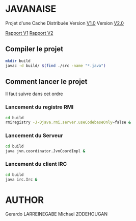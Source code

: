 # JAVANAISE
Projet d'une Cache Distribuée
Version [V1.0](https://github.com/alarreine/m2pgi-javanaise/releases/tag/1.0)
Version [V2.0](https://github.com/alarreine/m2pgi-javanaise/releases/tag/v2.0)

[Rapport V1](https://alarreine.github.io/m2pgi-javanaise/Javanaise_v1)
[Rapport V2](https://alarreine.github.io/m2pgi-javanaise/Javanaise_v2)

## Compiler le projet
```sh
mkdir build
javac -d build/ $(find ./src -name "*.java")
```

## Comment lancer le projet
Il faut suivre dans cet ordre
### Lancement du registre RMI
```sh
cd build
rmiregistry -J-Djava.rmi.server.useCodebaseOnly=false &
```
### Lancement du Serveur
```sh
cd build
java jvn.coordinator.JvnCoordImpl &
```

### Lancement du client IRC
```sh
cd build
java irc.Irc &
```
  
# AUTHOR
Gerardo LARREINEGABE
Michael ZODEHOUGAN
